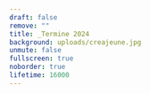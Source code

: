 ```yaml
---
draft: false
remove: ""
title: _Termine 2024
background: uploads/creajeune.jpg
unmute: false
fullscreen: true
noborder: true
lifetime: 16000
---
```

